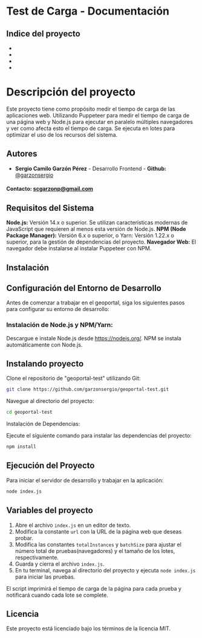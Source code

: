# Test de Carga - Documentación

## Indice del proyecto
- []()
- []()
- []()
- []()

# Descripción del proyecto

Este proyecto tiene como propósito medir el tiempo de carga de las aplicaciones web. Utilizando Puppeteer para medir el tiempo de carga de una página web y Node.js para ejecutar en paralelo múltiples navegadores y ver como afecta esto el tiempo de carga. 
Se ejecuta en lotes para optimizar el uso de los recursos del sistema.

## Autores

- **Sergio Camilo Garzón Pérez** - Desarrollo Frontend - **Github:** [@garzonsergio](https://github.com/garzonsergio)

#### Contacto: [scgarzonp@gmail.com](mailito:scgarzonp@gmail.com)

## Requisitos del Sistema


**Node.js:** Versión 14.x o superior. Se utilizan características modernas de JavaScript que requieren al menos esta versión de Node.js.
**NPM (Node Package Manager):** Versión 6.x o superior, o Yarn: Versión 1.22.x o superior, para la gestión de dependencias del proyecto.
**Navegador Web:** El navegador debe instalarse al instalar Puppeteer con NPM.


## Instalación

## Configuración del Entorno de Desarrollo

Antes de comenzar a trabajar en el geoportal, siga los siguientes pasos para configurar su entorno de desarrollo:

### Instalación de Node.js y NPM/Yarn:

Descargue e instale Node.js desde https://nodejs.org/.
NPM se instala automáticamente con Node.js. 

## Instalando proyecto

Clone el repositorio de "geoportal-test" utilizando Git:

```bash
git clone https://github.com/garzonsergio/geoportal-test.git
```

Navegue al directorio del proyecto:

```bash
cd geoportal-test
```

Instalación de Dependencias:

Ejecute el siguiente comando para instalar las dependencias del proyecto:

```bash
npm install
```

## Ejecución del Proyecto

Para iniciar el servidor de desarrollo y trabajar en la aplicación:

```bash
node index.js
```

## Variables del proyecto

1. Abre el archivo `index.js` en un editor de texto.
2. Modifica la constante `url` con la URL de la página web que deseas probar.
3. Modifica las constantes `totalInstances` y `batchSize` para ajustar el número total de pruebas(navegadores) y el tamaño de los lotes, respectivamente.
4. Guarda y cierra el archivo `index.js`.
5. En tu terminal, navega al directorio del proyecto y ejecuta `node index.js` para iniciar las pruebas.

El script imprimirá el tiempo de carga de la página para cada prueba y notificará cuando cada lote se complete.

## Licencia

Este proyecto está licenciado bajo los términos de la licencia MIT.